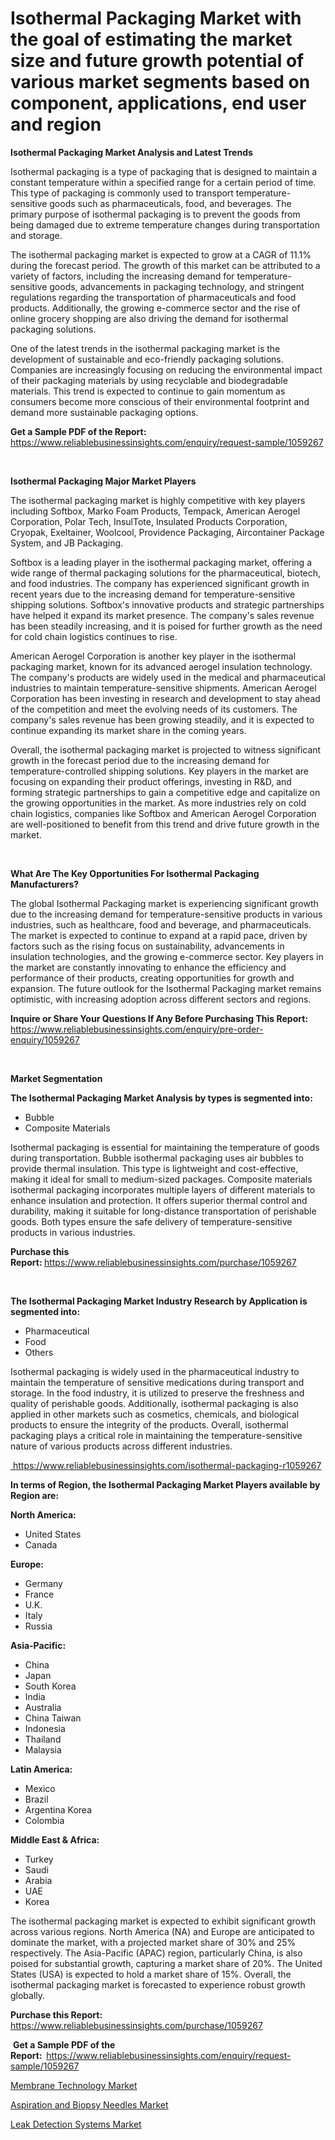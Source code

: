 <p><h1>Isothermal Packaging Market with the goal of estimating the market size and future growth potential of various market segments based on component, applications, end user and region</h1></p><p><strong>Isothermal Packaging Market Analysis and Latest Trends</strong></p>
<p><p>Isothermal packaging is a type of packaging that is designed to maintain a constant temperature within a specified range for a certain period of time. This type of packaging is commonly used to transport temperature-sensitive goods such as pharmaceuticals, food, and beverages. The primary purpose of isothermal packaging is to prevent the goods from being damaged due to extreme temperature changes during transportation and storage.</p><p>The isothermal packaging market is expected to grow at a CAGR of 11.1% during the forecast period. The growth of this market can be attributed to a variety of factors, including the increasing demand for temperature-sensitive goods, advancements in packaging technology, and stringent regulations regarding the transportation of pharmaceuticals and food products. Additionally, the growing e-commerce sector and the rise of online grocery shopping are also driving the demand for isothermal packaging solutions.</p><p>One of the latest trends in the isothermal packaging market is the development of sustainable and eco-friendly packaging solutions. Companies are increasingly focusing on reducing the environmental impact of their packaging materials by using recyclable and biodegradable materials. This trend is expected to continue to gain momentum as consumers become more conscious of their environmental footprint and demand more sustainable packaging options.</p></p>
<p><strong>Get a Sample PDF of the Report:&nbsp;</strong> <a href="https://www.reliablebusinessinsights.com/enquiry/request-sample/1059267">https://www.reliablebusinessinsights.com/enquiry/request-sample/1059267</a></p>
<p>&nbsp;</p>
<p><strong>Isothermal Packaging Major Market Players</strong></p>
<p><p>The isothermal packaging market is highly competitive with key players including Softbox, Marko Foam Products, Tempack, American Aerogel Corporation, Polar Tech, InsulTote, Insulated Products Corporation, Cryopak, Exeltainer, Woolcool, Providence Packaging, Aircontainer Package System, and JB Packaging.</p><p>Softbox is a leading player in the isothermal packaging market, offering a wide range of thermal packaging solutions for the pharmaceutical, biotech, and food industries. The company has experienced significant growth in recent years due to the increasing demand for temperature-sensitive shipping solutions. Softbox's innovative products and strategic partnerships have helped it expand its market presence. The company's sales revenue has been steadily increasing, and it is poised for further growth as the need for cold chain logistics continues to rise.</p><p>American Aerogel Corporation is another key player in the isothermal packaging market, known for its advanced aerogel insulation technology. The company's products are widely used in the medical and pharmaceutical industries to maintain temperature-sensitive shipments. American Aerogel Corporation has been investing in research and development to stay ahead of the competition and meet the evolving needs of its customers. The company's sales revenue has been growing steadily, and it is expected to continue expanding its market share in the coming years.</p><p>Overall, the isothermal packaging market is projected to witness significant growth in the forecast period due to the increasing demand for temperature-controlled shipping solutions. Key players in the market are focusing on expanding their product offerings, investing in R&D, and forming strategic partnerships to gain a competitive edge and capitalize on the growing opportunities in the market. As more industries rely on cold chain logistics, companies like Softbox and American Aerogel Corporation are well-positioned to benefit from this trend and drive future growth in the market.</p></p>
<p>&nbsp;</p>
<p><strong>What Are The Key Opportunities For Isothermal Packaging Manufacturers?</strong></p>
<p><p>The global Isothermal Packaging market is experiencing significant growth due to the increasing demand for temperature-sensitive products in various industries, such as healthcare, food and beverage, and pharmaceuticals. The market is expected to continue to expand at a rapid pace, driven by factors such as the rising focus on sustainability, advancements in insulation technologies, and the growing e-commerce sector. Key players in the market are constantly innovating to enhance the efficiency and performance of their products, creating opportunities for growth and expansion. The future outlook for the Isothermal Packaging market remains optimistic, with increasing adoption across different sectors and regions.</p></p>
<p><strong>Inquire or Share Your Questions If Any Before Purchasing This Report:</strong> <a href="https://www.reliablebusinessinsights.com/enquiry/pre-order-enquiry/1059267">https://www.reliablebusinessinsights.com/enquiry/pre-order-enquiry/1059267</a></p>
<p>&nbsp;</p>
<p><strong>Market Segmentation</strong></p>
<p><strong>The Isothermal Packaging Market Analysis by types is segmented into:</strong></p>
<p><ul><li>Bubble</li><li>Composite Materials</li></ul></p>
<p><p>Isothermal packaging is essential for maintaining the temperature of goods during transportation. Bubble isothermal packaging uses air bubbles to provide thermal insulation. This type is lightweight and cost-effective, making it ideal for small to medium-sized packages. Composite materials isothermal packaging incorporates multiple layers of different materials to enhance insulation and protection. It offers superior thermal control and durability, making it suitable for long-distance transportation of perishable goods. Both types ensure the safe delivery of temperature-sensitive products in various industries.</p></p>
<p><strong>Purchase this Report:&nbsp;</strong><a href="https://www.reliablebusinessinsights.com/purchase/1059267">https://www.reliablebusinessinsights.com/purchase/1059267</a></p>
<p>&nbsp;</p>
<p><strong>The Isothermal Packaging Market Industry Research by Application is segmented into:</strong></p>
<p><ul><li>Pharmaceutical</li><li>Food</li><li>Others</li></ul></p>
<p><p>Isothermal packaging is widely used in the pharmaceutical industry to maintain the temperature of sensitive medications during transport and storage. In the food industry, it is utilized to preserve the freshness and quality of perishable goods. Additionally, isothermal packaging is also applied in other markets such as cosmetics, chemicals, and biological products to ensure the integrity of the products. Overall, isothermal packaging plays a critical role in maintaining the temperature-sensitive nature of various products across different industries.</p></p>
<p><a href="https://www.reliablebusinessinsights.com/isothermal-packaging-r1059267">&nbsp;https://www.reliablebusinessinsights.com/isothermal-packaging-r1059267</a></p>
<p><strong>In terms of Region, the Isothermal Packaging Market Players available by Region are:</strong></p>
<p>
    <p> <strong> North America: </strong>
        <ul>
            <li>United States</li>
            <li>Canada</li>
        </ul>
        </p> 
    <p> <strong> Europe: </strong>
        <ul>
            <li>Germany</li>
            <li>France</li>
            <li>U.K.</li>
            <li>Italy</li>
            <li>Russia</li>
        </ul>
        </p> 
    <p> <strong> Asia-Pacific: </strong>
        <ul>
            <li>China</li>
            <li>Japan</li>
            <li>South Korea</li>
            <li>India</li>
            <li>Australia</li>
            <li>China Taiwan</li>
            <li>Indonesia</li>
            <li>Thailand</li>
            <li>Malaysia</li>
        </ul>
        </p> 
    <p> <strong> Latin America: </strong>
        <ul>
            <li>Mexico</li>
            <li>Brazil</li>
            <li>Argentina Korea</li>
            <li>Colombia</li>
        </ul>
        </p> 
    <p> <strong> Middle East & Africa: </strong>
        <ul>
            <li>Turkey</li>
            <li>Saudi</li>
            <li>Arabia</li>
            <li>UAE</li>
            <li>Korea</li>
        </ul>
    </p>
    </p>
<p><p>The isothermal packaging market is expected to exhibit significant growth across various regions. North America (NA) and Europe are anticipated to dominate the market, with a projected market share of 30% and 25% respectively. The Asia-Pacific (APAC) region, particularly China, is also poised for substantial growth, capturing a market share of 20%. The United States (USA) is expected to hold a market share of 15%. Overall, the isothermal packaging market is forecasted to experience robust growth globally.</p></p>
<p><strong>Purchase this Report: </strong><a href="https://www.reliablebusinessinsights.com/purchase/1059267">https://www.reliablebusinessinsights.com/purchase/1059267</a></p>
<p>&nbsp;<strong>Get a Sample PDF of the Report:&nbsp;&nbsp;</strong><a href="https://www.reliablebusinessinsights.com/enquiry/request-sample/1059267">https://www.reliablebusinessinsights.com/enquiry/request-sample/1059267</a></p>
<p><strong></strong></p>
<p><p><a href="https://github.com/setiawananhar13/Market-Research-Report-List-1/blob/main/membrane-technology-market.md">Membrane Technology Market</a></p><p><a href="https://view.publitas.com/reportprime-1/aspiration-and-biopsy-needles-market-size-share-analysis-growth-trends-forecasts-2024-2031/">Aspiration and Biopsy Needles Market</a></p><p><a href="https://github.com/castoriffic/Market-Research-Report-List-5/blob/main/leak-detection-systems-market.md">Leak Detection Systems Market</a></p></p>